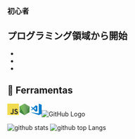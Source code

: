### 初心者

## プログラミング領域から開始

- 
-  
- 

## 🔨 Ferramentas 

<img align="left"  width="26px" src="https://raw.githubusercontent.com/github/explore/80688e429a7d4ef2fca1e82350fe8e3517d3494d/topics/javascript/javascript.png"/>
<img align="left"  width="26px" src="https://raw.githubusercontent.com/github/explore/80688e429a7d4ef2fca1e82350fe8e3517d3494d/topics/nodejs/nodejs.png"/>
<img align="left" width="26px" src="https://raw.githubusercontent.com/github/explore/80688e429a7d4ef2fca1e82350fe8e3517d3494d/topics/visual-studio-code/visual-studio-code.png"/>

######

![GitHub Logo](https://images-ext-1.discordapp.net/external/h3_NSTuh7Z-F2MdkVcDyB3ZKgYcMJeyYD9-mw_oC8e8/https/media.discordapp.net/attachments/732337957876269098/804621879679123456/linha_8-3-1-3-1-1-1-1-2-1.gif?width=400&height=9)



![github stats](https://github-readme-stats.vercel.app/api?username=Kyun0r&show_icons=true&title_color=0080ff&icon_color=0080ff&text_color=4F5159&bg_color=ffffff)
![github top Langs](https://github-readme-stats.vercel.app/api/top-langs/?username=Kyun0r&bg_color=ffffff&layout=compact)
